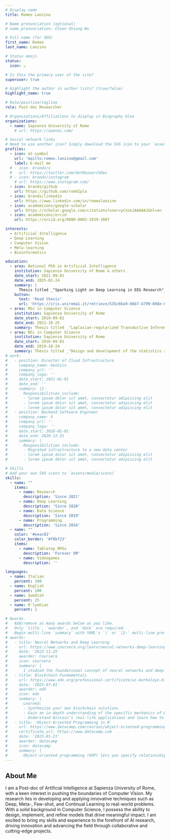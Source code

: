 ```yaml
---
# Display name
title: Romeo Lanzino

# Name pronunciation (optional)
# name_pronunciation: Chien Shiung Wu

# Full name (for SEO)
first_name: Romeo
last_name: Lanzino

# Status emoji
status:
  icon: ☕️

# Is this the primary user of the site?
superuser: true

# Highlight the author in author lists? (true/false)
highlight_name: true

# Role/position/tagline
role: Post-doc Researcher

# Organizations/Affiliations to display in Biography blox
organizations:
  - name: Sapienza University of Rome
    # url: https://openai.com/

# Social network links
# Need to use another icon? Simply download the SVG icon to your `assets/media/icons/` folder.
profiles:
  - icon: at-symbol
    url: 'mailto:romeo.lanzino@gmail.com'
    label: E-mail me
  # - icon: brands/x
  #   url: https://twitter.com/GetResearchDev
  # - icon: brands/instagram
    # url: https://www.instagram.com/
  - icon: brands/github
    url: https://github.com/rom42pla
  - icon: brands/linkedin
    url: https://www.linkedin.com/in/romeolanzino
  - icon: academicons/google-scholar
    url: https://scholar.google.com/citations?user=yCXzeJAAAAAJ&hl=en
  - icon: academicons/orcid
    url: https://orcid.org/0000-0003-2939-3007

interests:
  - Artificial Intelligence
  - Deep Learning
  - Computer Vision
  - Meta-learning
  - Bioinformatics

education:
  - area: National PhD in Artificial Intelligence
    institution: Sapienza University of Rome & others
    date_start: 2021-09-01
    date_end: 2025-01-24
    summary: |
      Thesis titled _"Sparking Light on Deep Learning in EEG Research"_.
    button:
      text: 'Read thesis'
      url: 'https://iris.uniroma1.it/retrieve/535c6ba9-66b7-4799-808e-05254230efde/Tesi_dottorato_Lanzino.pdf'
  - area: MSc in Computer Science
    institution: Sapienza University of Rome
    date_start: 2019-09-01
    date_end: 2021-10-25
    summary: Thesis titled _"Laplacian-regularized Transductive Inference for Few-shot Object Detection_".
  - area: BSc in Computer Science
    institution: Sapienza University of Rome
    date_start: 2016-09-01
    date_end: 2019-10-24
    summary: Thesis titled _"Design and development of the statistics section of the InfoProf mobile app"_.
# work:
#   - position: Director of Cloud Infrastructure
#     company_name: GenCoin
#     company_url: ''
#     company_logo: ''
#     date_start: 2021-01-01
#     date_end: ''
#     summary: |2-
#       Responsibilities include:
#       - lorem ipsum dolor sit amet, consectetur adipiscing elit
#       - lorem ipsum dolor sit amet, consectetur adipiscing elit
#       - lorem ipsum dolor sit amet, consectetur adipiscing elit
#   - position: Backend Software Engineer
#     company_name: X
#     company_url: ''
#     company_logo: ''
#     date_start: 2016-01-01
#     date_end: 2020-12-31
#     summary: |
#       Responsibilities include:
#       - Migrated infrastructure to a new data center
#       - lorem ipsum dolor sit amet, consectetur adipiscing elit
#       - lorem ipsum dolor sit amet, consectetur adipiscing elit

# Skills
# Add your own SVG icons to `assets/media/icons/`
skills:
  - name: ""
    items:
      - name: Research
        description: 'Since 2021'
      - name: Deep Learning
        description: 'Since 2020'
      - name: Data Science
        description: 'Since 2019'
      - name: Programming
        description: 'Since 2016'
  - name: ""
    color: '#eeac02'
    color_border: '#f0bf23'
    items:
      - name: Tabletop RPGs
        description: 'Forever DM'
      - name: Videogames
        description: ''

languages:
  - name: Italian
    percent: 100
  - name: English
    percent: 100
  - name: Swedish
    percent: 25
  - name: R'lyehian
    percent: 1

# Awards.
#   Add/remove as many awards below as you like.
#   Only `title`, `awarder`, and `date` are required.
#   Begin multi-line `summary` with YAML's `|` or `|2-` multi-line prefix and indent 2 spaces below.
# awards:
#   - title: Neural Networks and Deep Learning
#     url: https://www.coursera.org/learn/neural-networks-deep-learning
#     date: '2023-11-25'
#     awarder: Coursera
#     icon: coursera
#     summary: |
#       I studied the foundational concept of neural networks and deep learning. By the end, I was familiar with the significant technological trends driving the rise of deep learning; build, train, and apply fully connected deep neural networks; implement efficient (vectorized) neural networks; identify key parameters in a neural network’s architecture; and apply deep learning to your own applications.
#   - title: Blockchain Fundamentals
#     url: https://www.edx.org/professional-certificate/uc-berkeleyx-blockchain-fundamentals
#     date: '2023-07-01'
#     awarder: edX
#     icon: edx
#     summary: |
#       Learned:
#       - Synthesize your own blockchain solutions
#       - Gain an in-depth understanding of the specific mechanics of Bitcoin
#       - Understand Bitcoin’s real-life applications and learn how to attack and destroy Bitcoin, Ethereum, smart contracts and Dapps, and alternatives to Bitcoin’s Proof-of-Work consensus algorithm
#   - title: 'Object-Oriented Programming in R'
#     url: https://www.datacamp.com/courses/object-oriented-programming-with-s3-and-r6-in-r
#     certificate_url: https://www.datacamp.com
#     date: '2023-01-21'
#     awarder: datacamp
#     icon: datacamp
#     summary: |
#       Object-oriented programming (OOP) lets you specify relationships between functions and the objects that they can act on, helping you manage complexity in your code. This is an intermediate level course, providing an introduction to OOP, using the S3 and R6 systems. S3 is a great day-to-day R programming tool that simplifies some of the functions that you write. R6 is especially useful for industry-specific analyses, working with web APIs, and building GUIs.
---
```


## About Me

I am a Post-doc of Artificial Intelligence at Sapienza University of Rome, with a keen interest in pushing the boundaries of Computer Vision. 
My research lies in developing and applying innovative techniques such as Deep, Meta-, Few-shot, and Continual Learning to real-world problems.
With a solid background in Computer Science, I possess the ability to design, implement, and refine models that drive meaningful impact. 
I am excited to bring my skills and experience to the forefront of AI research, driving innovation and advancing the field through collaborative and cutting-edge projects.

<!-- Chien Shiung Wu is a professor of artificial intelligence at the Stanford AI Lab. Her research interests include distributed robotics, mobile computing and programmable matter. She leads the Robotic Neurobiology group, which develops self-reconfiguring robots, systems of self-organizing robots, and mobile sensor networks. -->
